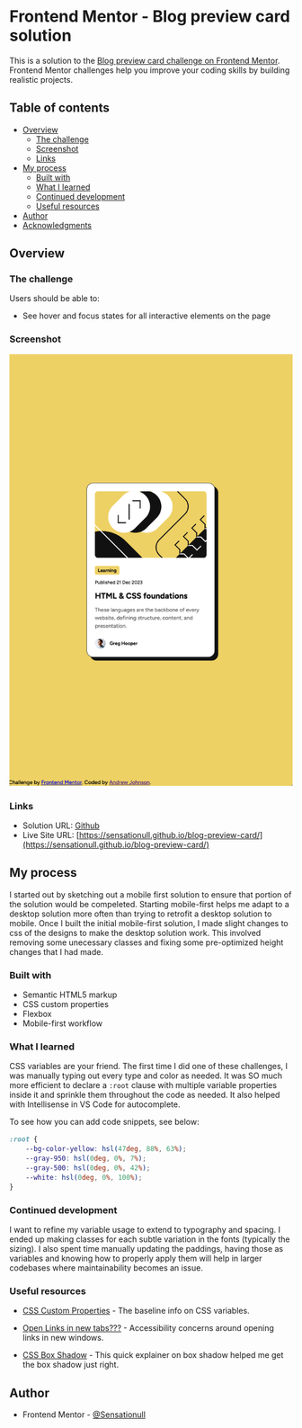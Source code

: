 # Frontend Mentor - Blog preview card solution

This is a solution to the [Blog preview card challenge on Frontend Mentor](https://www.frontendmentor.io/challenges/blog-preview-card-ckPaj01IcS). Frontend Mentor challenges help you improve your coding skills by building realistic projects. 

## Table of contents

- [Overview](#overview)
  - [The challenge](#the-challenge)
  - [Screenshot](#screenshot)
  - [Links](#links)
- [My process](#my-process)
  - [Built with](#built-with)
  - [What I learned](#what-i-learned)
  - [Continued development](#continued-development)
  - [Useful resources](#useful-resources)
- [Author](#author)
- [Acknowledgments](#acknowledgments)


## Overview

### The challenge

Users should be able to:

- See hover and focus states for all interactive elements on the page

### Screenshot

![Finished Screenshot](./blog-preview-card.png)

### Links

- Solution URL: [Github](https://github.com/Sensationull/blog-preview-card)
- Live Site URL: [https://sensationull.github.io/blog-preview-card/](https://sensationull.github.io/blog-preview-card/)

## My process

I started out by sketching out a mobile first solution to ensure that portion of the solution would be compeleted. Starting mobile-first helps me adapt to a desktop solution more often than trying to retrofit a desktop solution to mobile. Once I built the initial mobile-first solution, I made slight changes to css of the designs to make the desktop solution work. This involved removing some unecessary classes and fixing some pre-optimized height changes that I had made. 

### Built with

- Semantic HTML5 markup
- CSS custom properties
- Flexbox
- Mobile-first workflow

### What I learned

CSS variables are your friend. The first time I did one of these challenges, I was manually typing out every type and color as needed. It was SO much more efficient to declare a `:root` clause with multiple variable properties inside it and sprinkle them throughout the code as needed. It also helped with Intellisense in VS Code for autocomplete. 

To see how you can add code snippets, see below:

```css
:root {
    --bg-color-yellow: hsl(47deg, 88%, 63%);
    --gray-950: hsl(0deg, 0%, 7%);
    --gray-500: hsl(0deg, 0%, 42%);
    --white: hsl(0deg, 0%, 100%);
}
```

### Continued development

I want to refine my variable usage to extend to typography and spacing. I ended up making classes for each subtle variation in the fonts (typically the sizing). I also spent time manually updating the paddings, having those as variables and knowing how to properly apply them will help in larger codebases where maintainability becomes an issue.  

### Useful resources

- [CSS Custom Properties](https://developer.mozilla.org/en-US/docs/Web/CSS/Using_CSS_custom_properties) - The baseline info on CSS variables.

- [Open Links in new tabs???](https://www.smashingmagazine.com/2008/07/should-links-open-in-new-windows/) - Accessibility concerns around opening links in new windows.

- [CSS Box Shadow](https://css-tricks.com/almanac/properties/b/box-shadow/) - This quick explainer on box shadow helped me get the box shadow just right.

## Author

- Frontend Mentor - [@Sensationull](https://www.frontendmentor.io/profile/Sensationull)
